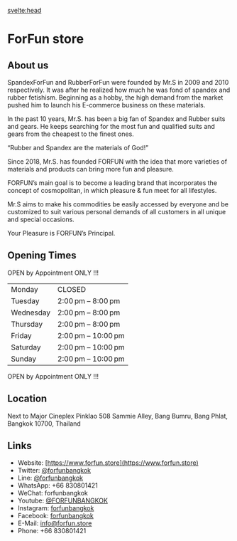 

<svelte:head>

<title>ForFun store on KinkyBangkok.com</title>
<meta name="description" content="A Fetish, Bodysuit and Petplay store with a very dedicated owner near Central Pinklao" />
</svelte:head>

# ForFun store

## About us

SpandexForFun and RubberForFun were founded by Mr.S in 2009 and 2010 respectively. It was after he realized how much he was fond of spandex and rubber fetishism. Beginning as a hobby, the high demand from the market pushed him to launch his E-commerce business on these materials.

In the past 10 years, Mr.S. has been a big fan of Spandex and Rubber suits and gears. He keeps searching for the most fun and qualified suits and gears from the cheapest to the finest ones.

“Rubber and Spandex are the materials of God!”

Since 2018, Mr.S. has founded FORFUN with the idea that more varieties of materials and products can bring more fun and pleasure.

FORFUN’s main goal is to become a leading brand that incorporates the concept of cosmopolitan, in which pleasure & fun meet for all lifestyles.

Mr.S aims to make his commodities be easily accessed by everyone and be customized to suit various personal demands of all customers in all unique and special occasions.

Your Pleasure is FORFUN’s Principal.

## Opening Times

OPEN by Appointment ONLY !!!

|          | | 
|--------------|-----------|
| Monday | CLOSED |
| Tuesday | 2:00 pm – 8:00 pm |
| Wednesday | 2:00 pm – 8:00 pm |
| Thursday | 2:00 pm – 8:00 pm |
| Friday | 2:00 pm – 10:00 pm |
| Saturday | 2:00 pm – 10:00 pm |
| Sunday | 2:00 pm – 10:00 pm |

OPEN by Appointment ONLY !!!

## Location

Next to Major Cineplex Pinklao 508 Sammie Alley, Bang Bumru, Bang Phlat, Bangkok 10700, Thailand

## Links

- Website: [https://www.forfun.store](https://www.forfun.store)
- Twitter: [@forfunbangkok](https://twitter.com/forfunbangkok)
- Line: [@forfunbangkok](https://lin.ee/oeCm34Z)
- WhatsApp: +66 830801421
- WeChat: forfunbangkok
- Youtube: [@FORFUNBANGKOK](https://www.youtube.com/c/FORFUNBANGKOK)
- Instagram: [forfunbangkok](https://www.instagram.com/forfunbangkok/)
- Facebook: [forfunbangkok](https://www.facebook.com/forfunbangkok/)
- E-Mail: info@forfun.store
- Phone: +66 830801421
